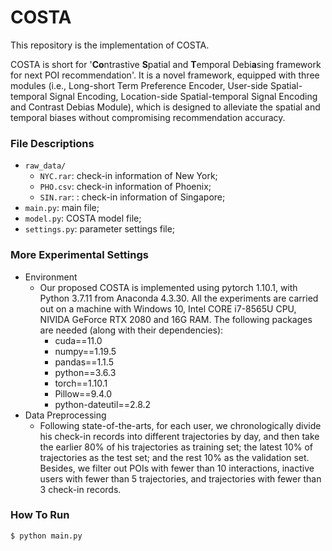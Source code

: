 # COSTA

This repository is the implementation of COSTA.

COSTA is short for '**Co**ntrastive **S**patial and **T**emporal Debi**a**sing framework for next POI recommendation'. It is a novel framework, equipped with three modules (i.e., Long-short Term Preference Encoder, User-side Spatial-temporal Signal Encoding, Location-side Spatial-temporal Signal Encoding and Contrast Debias Module), which is designed to alleviate the spatial and temporal
biases without compromising recommendation accuracy.


### File Descriptions

- `raw_data/`
  - `NYC.rar`: check-in information of New York;
  - `PHO.csv`: check-in information of Phoenix;
  - `SIN.rar`: : check-in information of Singapore;
- `main.py`: main file;
- `model.py`: COSTA model file;
- `settings.py`: parameter settings file;



### More Experimental Settings
- Environment
  - Our proposed COSTA is implemented using pytorch 1.10.1, with Python 3.7.11 from Anaconda 4.3.30. All the experiments are carried out on a machine with Windows 10, Intel CORE i7-8565U CPU, NIVIDA GeForce RTX 2080 and 16G RAM. The following packages are needed (along with their dependencies):
    - cuda==11.0
    - numpy==1.19.5
    - pandas==1.1.5
    - python==3.6.3
    - torch==1.10.1
    - Pillow==9.4.0
    - python-dateutil==2.8.2
- Data Preprocessing
  - Following state-of-the-arts, for each user, we chronologically divide his check-in records into different trajectories by day, and then take the earlier 80% of his trajectories as training set; the latest 10% of trajectories as the test set; and the rest 10% as the validation set. Besides, we filter out POIs with fewer than 10 interactions, inactive users with fewer than 5 trajectories, and trajectories with fewer than 3 check-in records.


### How To Run
```
$ python main.py
```
